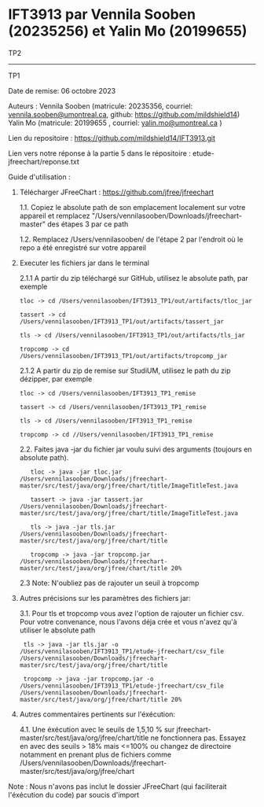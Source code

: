 # IFT3913 par Vennila Sooben (20235256) et Yalin Mo (20199655)

TP2



----------------------------------------------------------------------------------

TP1

Date de remise: 06 octobre 2023

Auteurs : 
Vennila Sooben (matricule: 20235356, courriel: vennila.sooben@umontreal.ca, github: https://github.com/mildshield14)
Yalin Mo (matricule: 20199655 , courriel: yalin.mo@umontreal.ca )


Lien du repositoire : https://github.com/mildshield14/IFT3913.git

Lien vers notre réponse à la partie 5 dans le répositoire : etude-jfreechart/reponse.txt


Guide d'utilisation :

1. Télécharger JFreeChart : https://github.com/jfree/jfreechart
   
   1.1. Copiez le absolute path de son emplacement localement sur votre appareil et remplacez "/Users/vennilasooben/Downloads/jfreechart-master" des étapes 3 par ce path
   
   1.2. Remplacez /Users/vennilasooben/ de l'étape 2 par l'endroit où le repo a été enregistré sur votre appareil


2. Executer les fichiers jar dans le terminal
   
   2.1.1 A partir du zip téléchargé sur GitHub, utilisez le absolute path, par exemple
   
       tloc -> cd /Users/vennilasooben/IFT3913_TP1/out/artifacts/tloc_jar
      
       tassert -> cd /Users/vennilasooben/IFT3913_TP1/out/artifacts/tassert_jar
      
       tls -> cd /Users/vennilasooben/IFT3913_TP1/out/artifacts/tls_jar
      
       tropcomp -> cd /Users/vennilasooben/IFT3913_TP1/out/artifacts/tropcomp_jar

   2.1.2 A partir du zip de remise sur StudiUM, utilisez le path du zip dézipper, par exemple

       tloc -> cd /Users/vennilasooben/IFT3913_TP1_remise
      
       tassert -> cd /Users/vennilasooben/IFT3913_TP1_remise
      
       tls -> cd /Users/vennilasooben/IFT3913_TP1_remise
      
       tropcomp -> cd //Users/vennilasooben/IFT3913_TP1_remise


   2.2. Faites java -jar du fichier jar voulu suivi des arguments (toujours en absolute path).
   
          tloc -> java -jar tloc.jar /Users/vennilasooben/Downloads/jfreechart-master/src/test/java/org/jfree/chart/title/ImageTitleTest.java
         
          tassert -> java -jar tassert.jar /Users/vennilasooben/Downloads/jfreechart-master/src/test/java/org/jfree/chart/title/ImageTitleTest.java
         
          tls -> java -jar tls.jar /Users/vennilasooben/Downloads/jfreechart-master/src/test/java/org/jfree/chart/title
         
          tropcomp -> java -jar tropcomp.jar /Users/vennilasooben/Downloads/jfreechart-master/src/test/java/org/jfree/chart/title 20%


   2.3 Note: N'oubliez pas de rajouter un seuil à tropcomp


3. Autres précisions sur les paramètres des fichiers jar:
   
   3.1. Pour tls et tropcomp vous avez l'option de rajouter un fichier csv.
        Pour votre convenance, nous l'avons déja crée et vous n'avez qu'à utiliser le absolute path 
   
        tls -> java -jar tls.jar -o /Users/vennilasooben/IFT3913_TP1/etude-jfreechart/csv_file /Users/vennilasooben/Downloads/jfreechart-master/src/test/java/org/jfree/chart/title
   
        tropcomp -> java -jar tropcomp.jar -o /Users/vennilasooben/IFT3913_TP1/etude-jfreechart/csv_file /Users/vennilasooben/Downloads/jfreechart-master/src/test/java/org/jfree/chart/title 20%

4. Autres commentaires pertinents sur l'éxécution:
   
   4.1. Une éxécution avec le seuils de 1,5,10 % sur jfreechart-master/src/test/java/org/jfree/chart/title ne fonctionnera pas. Essayez en avec des seuils > 18% mais <=100% ou changez de directoire notamment en prenant plus de fichiers comme /Users/vennilasooben/Downloads/jfreechart-master/src/test/java/org/jfree/chart




Note : Nous n'avons pas inclut le dossier JFreeChart (qui faciliterait l'éxécution du code) par soucis d'import




   
    

